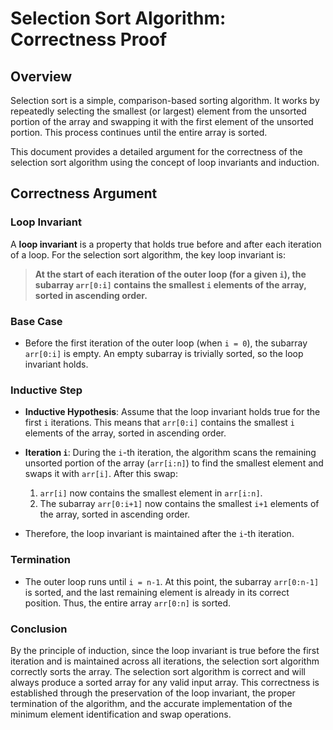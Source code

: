 # Selection Sort Algorithm: Correctness Proof
 
## Overview

Selection sort is a simple, comparison-based sorting algorithm. It works by repeatedly selecting the smallest (or largest) element from the unsorted portion of the array and swapping it with the first element of the unsorted portion. This process continues until the entire array is sorted.

This document provides a detailed argument for the correctness of the selection sort algorithm using the concept of loop invariants and induction.

## Correctness Argument

### Loop Invariant

A **loop invariant** is a property that holds true before and after each iteration of a loop. For the selection sort algorithm, the key loop invariant is:

> **At the start of each iteration of the outer loop (for a given `i`), the subarray `arr[0:i]` contains the smallest `i` elements of the array, sorted in ascending order.**

### Base Case

- Before the first iteration of the outer loop (when `i = 0`), the subarray `arr[0:i]` is empty. An empty subarray is trivially sorted, so the loop invariant holds.

### Inductive Step

- **Inductive Hypothesis**: Assume that the loop invariant holds true for the first `i` iterations. This means that `arr[0:i]` contains the smallest `i` elements of the array, sorted in ascending order.

- **Iteration `i`**: During the `i`-th iteration, the algorithm scans the remaining unsorted portion of the array (`arr[i:n]`) to find the smallest element and swaps it with `arr[i]`. After this swap:
  1. `arr[i]` now contains the smallest element in `arr[i:n]`.
  2. The subarray `arr[0:i+1]` now contains the smallest `i+1` elements of the array, sorted in ascending order.

- Therefore, the loop invariant is maintained after the `i`-th iteration.

### Termination

- The outer loop runs until `i = n-1`. At this point, the subarray `arr[0:n-1]` is sorted, and the last remaining element is already in its correct position. Thus, the entire array `arr[0:n]` is sorted.

### Conclusion

By the principle of induction, since the loop invariant is true before the first iteration and is maintained across all iterations, the selection sort algorithm correctly sorts the array.
The selection sort algorithm is correct and will always produce a sorted array for any valid input array. This correctness is established through the preservation of the loop invariant, the proper termination of the algorithm, and the accurate implementation of the minimum element identification and swap operations.

